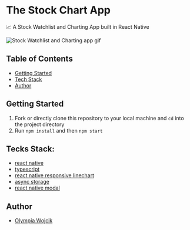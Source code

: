 # The Stock Chart App

📈 A Stock Watchlist and Charting App built in React Native

![Stock Watchlist and Charting app gif](./assets/stock-app.gif)

## Table of Contents

- [Getting Started](#getting-started)
- [Tech Stack](#tech-stack)
- [Author](#author)

## Getting Started

1. Fork or directly clone this repository to your local machine and `cd` into the project directory
2. Run `npm install` and then `npm start`


## Tecks Stack:
- [react native](https://reactnative.dev/)
- [typescript](https://www.typescriptlang.org/)
- [react native responsive linechart](https://react-native-responsive-linechart.surge.sh/)
- [async storage](https://react-native-async-storage.github.io/async-storage/docs/usage/)
- [react native modal](https://reactnative.dev/docs/modal)


## Author

- [Olympia Wojcik](https://github.com/olympiawoj)
